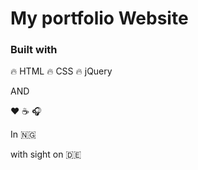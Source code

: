 # My portfolio Website

### Built with

:fire: HTML
:fire: CSS
:fire: jQuery

AND

:heart: :coffee: :headphones:

In :nigeria:

with sight on :de:
